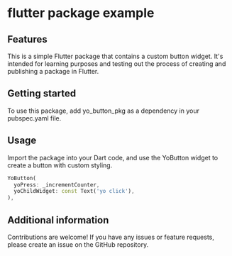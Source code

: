 # flutter package example

## Features

This is a simple Flutter package that contains a custom button widget. It's intended for learning purposes and testing out the process of creating and publishing a package in Flutter.

## Getting started

To use this package, add yo_button_pkg as a dependency in your pubspec.yaml file.

## Usage

Import the package into your Dart code, and use the YoButton widget to create a button with custom styling.

```dart
YoButton(
  yoPress: _incrementCounter,
  yoChildWidget: const Text('yo click'),
),
```

## Additional information

Contributions are welcome! If you have any issues or feature requests, please create an issue on the GitHub repository.
